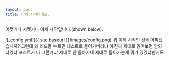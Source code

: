 ```yaml
---
layout: post
title: 이제 시작이네요.
---
```


어쨋거나 저쨋거나 이제 시작입니다.(shown below).

![_config.yml]({{ site.baseurl }}/images/config.png)
뭐 이제 시작인 것을 어찌겠습니까? 그런대 왜 리드몰 누르면 테스트로 들어가버리냐
아진짜 제대로 읽어보면 안되냐겠냐 포스트가 다 그런거냐 제대로 안 돌아가네
제대로 돌아가는게 뭐가 있겠냐만서도
